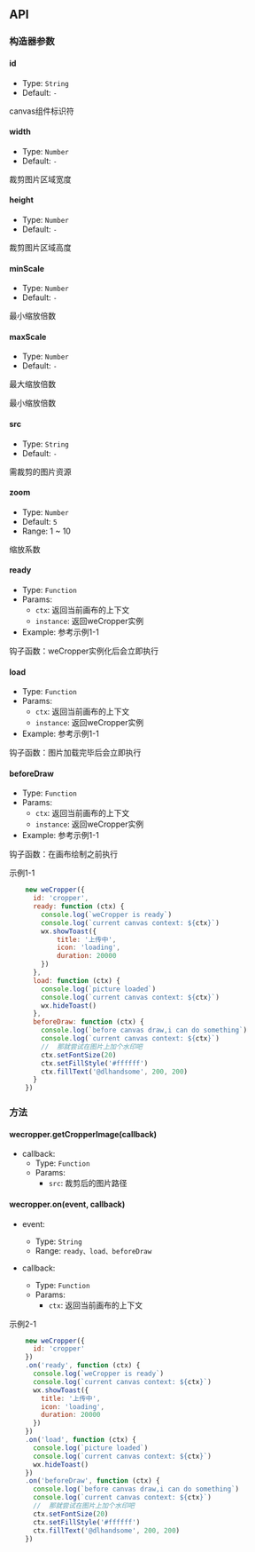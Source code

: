 ## API

### 构造器参数

#### id

- Type: `String`
- Default: `-`

canvas组件标识符

#### width

- Type: `Number`
- Default: `-`

裁剪图片区域宽度

#### height

- Type: `Number`
- Default: `-`

裁剪图片区域高度

#### minScale

- Type: `Number`
- Default: `-`

最小缩放倍数

#### maxScale

- Type: `Number`
- Default: `-`

最大缩放倍数

最小缩放倍数

#### src

- Type: `String`
- Default: `-`

需裁剪的图片资源

#### zoom

- Type: `Number`
- Default: `5`
- Range: 1 ~ 10

缩放系数

#### ready

- Type: `Function`
- Params:
    - `ctx`: 返回当前画布的上下文
    - `instance`: 返回weCropper实例
- Example: 参考示例1-1

钩子函数：weCropper实例化后会立即执行

#### load

- Type: `Function`
- Params:
    - `ctx`: 返回当前画布的上下文
    - `instance`: 返回weCropper实例
- Example: 参考示例1-1

钩子函数：图片加载完毕后会立即执行

#### beforeDraw

- Type: `Function`
- Params:
    - `ctx`: 返回当前画布的上下文
    - `instance`: 返回weCropper实例
- Example: 参考示例1-1

钩子函数：在画布绘制之前执行

示例1-1

```javascript
    new weCropper({
      id: 'cropper',
      ready: function (ctx) {
      	console.log(`weCropper is ready`)
      	console.log(`current canvas context: ${ctx}`)
      	wx.showToast({
      		title: '上传中',
            icon: 'loading',
            duration: 20000
      	})
      },
      load: function (ctx) {
      	console.log(`picture loaded`)
        console.log(`current canvas context: ${ctx}`)
        wx.hideToast()
      },
      beforeDraw: function (ctx) {
      	console.log(`before canvas draw,i can do something`)
      	console.log(`current canvas context: ${ctx}`)
      	//  那就尝试在图片上加个水印吧
      	ctx.setFontSize(20)
        ctx.setFillStyle('#ffffff')
        ctx.fillText('@dlhandsome', 200, 200)
      }
    })

```



### 方法

#### wecropper.getCropperImage(callback)

- callback:
    - Type: `Function`
    - Params:
        - `src`: 裁剪后的图片路径
        
#### wecropper.on(event, callback)

- event:
    - Type: `String`
    - Range: `ready、load、beforeDraw`
    
- callback:
    - Type: `Function`
    - Params:
        - `ctx`: 返回当前画布的上下文


示例2-1

```javascript
    new weCropper({
      id: 'cropper'
    })
    .on('ready', function (ctx) {
      console.log(`weCropper is ready`)
      console.log(`current canvas context: ${ctx}`)
      wx.showToast({
        title: '上传中',
        icon: 'loading',
        duration: 20000
      })
    })
    .on('load', function (ctx) {
      console.log(`picture loaded`)
      console.log(`current canvas context: ${ctx}`)
      wx.hideToast()
    })
    .on('beforeDraw', function (ctx) {
      console.log(`before canvas draw,i can do something`)
      console.log(`current canvas context: ${ctx}`)
      //  那就尝试在图片上加个水印吧
      ctx.setFontSize(20)
      ctx.setFillStyle('#ffffff')
      ctx.fillText('@dlhandsome', 200, 200)
    })

```

